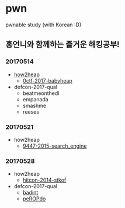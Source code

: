 # pwn
pwnable study (with Korean :D)

## 홍언니와 함께하는 즐거운 해킹공부!

### 20170514
- [how2heap](https://github.com/shellphish/how2heap) 
  - [0ctf-2017-babyheap](https://github.com/thdusdl1219/pwn/tree/master/0ctf-2017-babyheap)
- defcon-2017-qual
  - beatmeonthedl
  - empanada
  - smashme
  - reeses
  
### 20170521
- how2heap
  - [9447-2015-search_engine](https://github.com/thdusdl1219/pwn/tree/master/9447-search_engine)


### 20170528
- how2heap
  - [hitcon-2014-stkof](https://github.com/thdusdl1219/pwn/tree/master/hitcon-2014-stkof)
- defcon-2017-qual
  - [badint](https://github.com/khsdo95/CTF-write-up/tree/master/weekly_study/20170528/badint)
  - [peROPdo](https://github.com/khsdo95/CTF-write-up/tree/master/weekly_study/20170528/peropdo)
  
  
